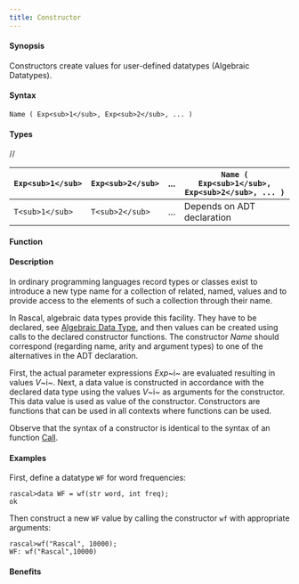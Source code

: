 ```yaml
---
title: Constructor
---
```


#### Synopsis

Constructors create values for user-defined datatypes (Algebraic Datatypes).

#### Syntax

`Name ( Exp<sub>1</sub>, Exp<sub>2</sub>, ... )`

#### Types

//

| `Exp<sub>1</sub>` | `Exp<sub>2</sub>` | ... |  `Name ( Exp<sub>1</sub>, Exp<sub>2</sub>, ... )`  |
| --- | --- | --- | --- |
| `T<sub>1</sub>`   | `T<sub>2</sub>`   | ... | Depends on ADT declaration           |


#### Function

#### Description

In ordinary programming languages record types or classes exist to introduce a new type name for a collection of related, 
named, values and to provide access to the elements of such a collection through their name. 

In Rascal, algebraic data types provide this facility. They have to be declared, see [Algebraic Data Type](/docs//Rascal/Declarations/AlgebraicDataType), and
then values can be created using calls to the declared constructor functions.
The constructor _Name_ should correspond (regarding name, arity and argument types) to one of the alternatives
in the ADT declaration.

First, the actual parameter expressions _Exp_~i~ are evaluated resulting in values _V_~i~.
Next, a data value is constructed in accordance with the declared data type
using the values _V_~i~ as arguments for the constructor. This data value is used as value of the constructor. 
Constructors are functions that can be used in all contexts where functions can be used.

Observe that the syntax of a constructor is identical to the syntax of an function [Call](/docs//Rascal/Expressions/Call).

#### Examples

First, define a datatype `WF` for word frequencies:

```rascal-shell
rascal>data WF = wf(str word, int freq);
ok
```
Then construct a new `WF` value by calling the constructor `wf` with appropriate arguments:

```rascal-shell
rascal>wf("Rascal", 10000);
WF: wf("Rascal",10000)
```

#### Benefits


